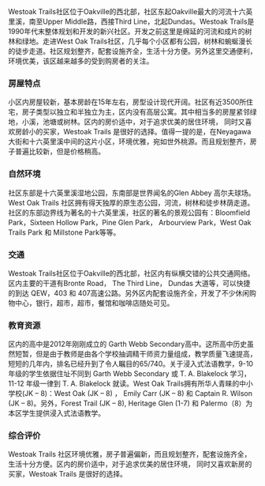 Westoak Trails社区位于Oakville的西北部，社区东起Oakville最大的河流十六英里溪，南至Upper Middle路，西接Third Line，北起Dundas。Westoak Trails是1990年代末整体规划和开发的新兴社区。开发之前这里是绵延的河流和成片的树林和绿地。走进West Oak Trails社区，几乎每个小区都有公园，树林和蜿蜒漫长的徒步走道。社区规划整齐，配套设施齐全，生活十分方便。另外这里交通便利，环境优美，该区越来越多的受到购房者的关注。


### 房屋特点

小区内房屋较新，基本房龄在15年左右，房型设计现代开阔。社区有近3500所住宅，房子类型以独立和半独立为主，区内没有高层公寓。其中相当多的房屋紧邻绿地，小溪，池塘或树林。区内的房价适中，对于追求优美的居住环境， 同时又喜欢房龄小的买家，Westoak Trails 是很好的选择。值得一提的是，在Neyagawa 大街和十六英里溪中间的这片小区，环境优雅，宛如世外桃源。而且规划整齐，房子普遍比较新，但是价格稍高。

### 自然环境

社区东部是十六英里溪湿地公园，东南部是世界闻名的Glen Abbey 高尔夫球场。West Oak Trails 社区拥有得天独厚的原生态公园，河流，树林和徒步林荫走道。社区的东部边界线为著名的十六英里溪，社区的著名的景观公园有：Bloomfield Park，Sixteen Hollow Park，Pine Glen Park， Arbourview Park，West Oak Trails Park 和 Millstone Park等等。

### 交通

Westoak Trails社区位于Oakville的西北部，社区内有纵横交错的公共交通网络。区内主要的干道有Bronte Road， The Third Line， Dundas 大道等，可以快捷的到达 QEW，403 和 407高速公路。另外区内配套设施齐全，开发了不少休闲购物中心，银行，超市，超市，餐馆和咖啡店随处可见。

### 教育资源

区内的高中是2012年刚刚成立的 Garth Webb Secondary高中。这所高中历史虽然短暂，但是由于教师是由各个学校抽调精干师资力量组成，教学质量飞速提高，短短的几年内，排名已经升到了令人瞩目的65/740。关于浸入式法语教学，9-10 年级的学生依据住址不同到 Garth Webb Secondary 或 T. A. Blakelock 学习，11-12 年级一律到 T. A. Blakelock 就读。West Oak Trails拥有所华人青睐的中小学校(JK – 8)：West Oak (JK – 8) ， Emily Carr (JK – 8) 和 Captain R. Wilson (JK – 8)。另外，Forest Trail (JK – 8),  Heritage Glen (1-7) 和 Palermo（8）为本区学生提供浸入式法语教学。

### 综合评价

Westoak Trails 社区环境优雅，房子普遍偏新，而且规划整齐，配套设施齐全，生活十分方便。区内的房价适中，对于追求优美的居住环境， 同时又喜欢新房的买家，Westoak Trails 是很好的选择。
